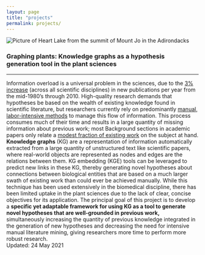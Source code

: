 ```yaml
---
layout: page
title: "projects"
permalink: projects/
---
```

![Picture of Heart Lake from the summit of Mount Jo in the Adirondacks](../images/MtJo.JPG)

### Graphing plants: Knowledge graphs as a hypothesis generation tool in the plant sciences
--------------

Information overload is a universal problem in the sciences, due to the [3% increase](https://asistdl.onlinelibrary.wiley.com/doi/full/10.1002/asi.23329?casa_token=wDGy6559dc0AAAAA%3A2yesVSc35EZ9Dw16QxvlnOdhn_7KsqN-plaa-MFzI_Rvx0C_3ErW7xEdxuv_PJEDf_Lft86qr_q_pPg) (across all scientific disciplines) in new publications per year from the mid-1980’s through 2010. High-quality research demands that hypotheses be based on the wealth of existing knowledge found in scientific literature, but researchers currently rely on predominantly [manual, labor-intensive methods](https://www.nature.com/articles/nj7612-457a) to manage this flow of information. This process consumes much of their time and results in a large quantity of missing information about previous work; most Background sections in academic papers only relate a [modest fraction of existing work](https://link.springer.com/content/pdf/10.1007/s11192-005-0014-8.pdf) on the subject at hand. **Knowledge graphs** (KG) are a representation of information automatically extracted from a large quantity of unstructured text like scientific papers, where real-world objects are represented as nodes and edges are the relations between them. KG embedding (KGE) tools can be leveraged to predict new links in these KG, thereby generating novel hypotheses about connections between biological entities that are based on a much larger swath of existing work than could ever be achieved manually. While this technique has been used extensively in the biomedical discipline, there has been limited uptake in the plant sciences due to the lack of clear, concise objectives for its application. The principal goal of this project is to develop a **specific yet adaptable framework for using KG as a tool to generate novel hypotheses that are well-grounded in previous work,** simultaneously increasing the quantity of previous knowledge integrated in the generation of new hypotheses and decreasing the need for intensive manual literature mining, giving researchers more time to perform more robust research.
<br>
Updated: 24 May 2021


